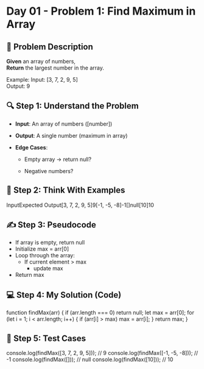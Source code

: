 # Day 01 - Problem 1: Find Maximum in Array

## 🧠 Problem Description

**Given** an array of numbers,  
**Return** the largest number in the array.

Example:
Input: [3, 7, 2, 9, 5]  
Output: 9

🔍 Step 1: Understand the Problem
---------------------------------

*   **Input**: An array of numbers (\[number\])
    
*   **Output**: A single number (maximum in array)
    
*   **Edge Cases**:
    
    *   Empty array → return null?
        
    *   Negative numbers?
        

🧠 Step 2: Think With Examples
------------------------------

InputExpected Output\[3, 7, 2, 9, 5\]9\[-1, -5, -8\]-1\[\]null\[10\]10

✍️ Step 3: Pseudocode
---------------------

- If array is empty, return null
- Initialize max = arr[0]
- Loop through the array:
    - If current element > max
      - update max
- Return max


💻 Step 4: My Solution (Code)
-----------------------------

function findMax(arr) {
  if (arr.length === 0) return null;
  let max = arr[0];
  for (let i = 1; i < arr.length; i++) {
    if (arr[i] > max) max = arr[i];
  }
  return max;
}


🧪 Step 5: Test Cases
---------------------
console.log(findMax([3, 7, 2, 9, 5])); // 9
console.log(findMax([-1, -5, -8]));    // -1
console.log(findMax([]));              // null
console.log(findMax([10]));            // 10
